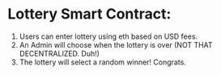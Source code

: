 # Lottery Smart Contract:

1. Users can enter lottery using eth based on USD fees.
2. An Admin will choose when the lottery is over (NOT THAT DECENTRALIZED. Duh!)
3. The lottery will select a random winner! Congrats.
